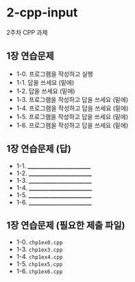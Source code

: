 # 2-cpp-input

2주차 CPP 과제

## 1장 연습문제

- 1-0. 프로그램을 작성하고 실행
- 1-1. 답을 쓰세요 (밑에)
- 1-2. 답을 쓰세요 (밑에)
- 1-3. 프로그램을 작성하고 답을 쓰세요 (밑에)
- 1-4. 프로그램을 작성하고 답을 쓰세요 (밑에)
- 1-5. 프로그램을 작성하고 답을 쓰세요 (밑에)
- 1-6. 프로그램을 작성하고 답을 쓰세요 (밑에)

## 1장 연습문제 (답)

- 1-1. **______________________**
- 1-2. **______________________**
- 1-3. **______________________**
- 1-4. **______________________**
- 1-5. **______________________**
- 1-6. **______________________**

## 1장 연습문제 (필요한 제출 파일)

- 1-0. `chp1ex0.cpp`
- 1-3. `chp1ex3.cpp`
- 1-4. `chp1ex4.cpp`
- 1-5. `chp1ex5.cpp`
- 1-6. `chp1ex6.cpp`
